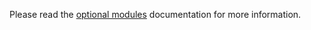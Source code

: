 Please read the [optional modules](../../../../docs/code/optional_submodules.md) documentation for more information.
